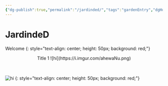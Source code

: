 ```yaml
---
{"dg-publish":true,"permalink":"/jardinded/","tags":"gardenEntry","dgHomeLink":true,"dgPassFrontmatter":false}
---
```



# JardindeD

Welcome
{: style="text-align: center; height: 50px; background: red;"}


<p style='text-align: center; height: 50px;'  markdown="1">
Title 1 ![hi](https://i.imgur.com/ahewaNu.png)
</p> 



![hi](https://i.imgur.com/ahewaNu.png)
{: style="text-align: center; height: 50px; background: red;"}

